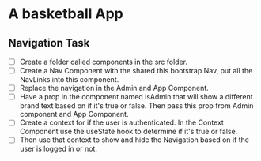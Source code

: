 # A basketball App

## Navigation Task

- [ ] Create a folder called components in the src folder.
- [ ] Create a Nav Component with the shared this bootstrap Nav, put all the NavLinks into this component.
- [ ] Replace the navigation in the Admin and App Component.
- [ ] Have a prop in the component named isAdmin that will show a different brand text based on if it's true or false. Then pass this prop from Admin component and App Component.
- [ ] Create a context for if the user is authenticated. In the Context Component use the useState hook to determine if it's true or false.
- [ ] Then use that context to show and hide the Navigation based on if the user is logged in or not.
